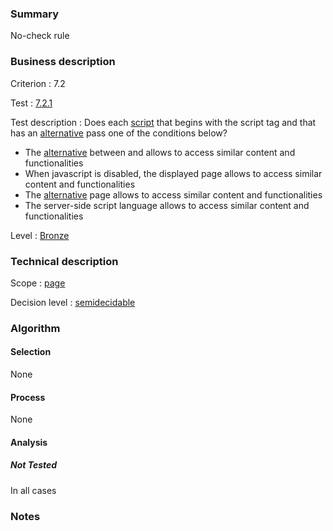 ### Summary

No-check rule

### Business description

Criterion : 7.2

Test :
[7.2.1](http://www.accessiweb.org/index.php/accessiweb-22-english-version.html#test-7-2-1)

Test description : Does each
[script](http://www.accessiweb.org/index.php/glossary-76.html#mScript)
that begins with the script tag and that has an
[alternative](http://www.accessiweb.org/index.php/glossary-76.html#mAltScript)
pass one of the conditions below?

-   The
    [alternative](http://www.accessiweb.org/index.php/glossary-76.html#mAltScript)
    between
    and
    allows to access similar content and functionalities
-   When javascript is disabled, the displayed page allows to access
    similar content and functionalities
-   The
    [alternative](http://www.accessiweb.org/index.php/glossary-76.html#mAltScript)
    page allows to access similar content and functionalities
-   The server-side script language allows to access similar content and
    functionalities

Level : [Bronze](/en/category/rules-design/accessiweb-11/level/bronze)

### Technical description

Scope : [page](/en/category/rules-design/accessiweb-11/scope/page)

Decision level :
[semidecidable](/en/category/rules-design/accessiweb-11/decision-level/semidecidable)

### Algorithm

#### Selection

None

#### Process

None

#### Analysis

##### Not Tested

In all cases

### Notes


